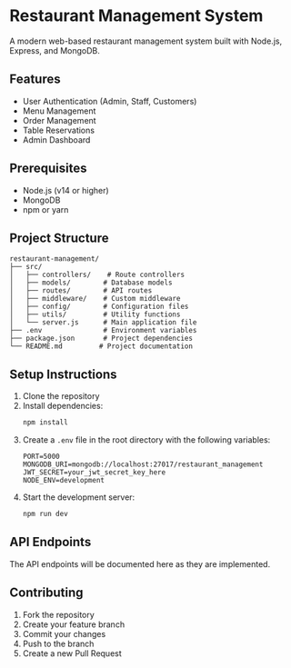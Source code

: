 # Restaurant Management System

A modern web-based restaurant management system built with Node.js, Express, and MongoDB.

## Features

- User Authentication (Admin, Staff, Customers)
- Menu Management
- Order Management
- Table Reservations
- Admin Dashboard

## Prerequisites

- Node.js (v14 or higher)
- MongoDB
- npm or yarn

## Project Structure

```
restaurant-management/
├── src/
│   ├── controllers/    # Route controllers
│   ├── models/        # Database models
│   ├── routes/        # API routes
│   ├── middleware/    # Custom middleware
│   ├── config/        # Configuration files
│   ├── utils/         # Utility functions
│   └── server.js      # Main application file
├── .env               # Environment variables
├── package.json       # Project dependencies
└── README.md         # Project documentation
```

## Setup Instructions

1. Clone the repository
2. Install dependencies:
   ```bash
   npm install
   ```
3. Create a `.env` file in the root directory with the following variables:
   ```
   PORT=5000
   MONGODB_URI=mongodb://localhost:27017/restaurant_management
   JWT_SECRET=your_jwt_secret_key_here
   NODE_ENV=development
   ```
4. Start the development server:
   ```bash
   npm run dev
   ```

## API Endpoints

The API endpoints will be documented here as they are implemented.

## Contributing

1. Fork the repository
2. Create your feature branch
3. Commit your changes
4. Push to the branch
5. Create a new Pull Request 